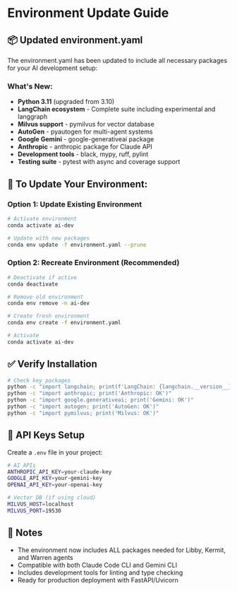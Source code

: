 # Environment Update Guide

## 📦 Updated environment.yaml

The environment.yaml has been updated to include all necessary packages for your AI development setup:

### What's New:
- **Python 3.11** (upgraded from 3.10)
- **LangChain ecosystem** - Complete suite including experimental and langgraph
- **Milvus support** - pymilvus for vector database
- **AutoGen** - pyautogen for multi-agent systems
- **Google Gemini** - google-generativeai package
- **Anthropic** - anthropic package for Claude API
- **Development tools** - black, mypy, ruff, pylint
- **Testing suite** - pytest with async and coverage support

## 🔄 To Update Your Environment:

### Option 1: Update Existing Environment
```bash
# Activate environment
conda activate ai-dev

# Update with new packages
conda env update -f environment.yaml --prune
```

### Option 2: Recreate Environment (Recommended)
```bash
# Deactivate if active
conda deactivate

# Remove old environment
conda env remove -n ai-dev

# Create fresh environment
conda env create -f environment.yaml

# Activate
conda activate ai-dev
```

## ✅ Verify Installation
```bash
# Check key packages
python -c "import langchain; print(f'LangChain: {langchain.__version__}')"
python -c "import anthropic; print('Anthropic: OK')"
python -c "import google.generativeai; print('Gemini: OK')"
python -c "import autogen; print('AutoGen: OK')"
python -c "import pymilvus; print('Milvus: OK')"
```

## 🔑 API Keys Setup
Create a `.env` file in your project:
```bash
# AI APIs
ANTHROPIC_API_KEY=your-claude-key
GOOGLE_API_KEY=your-gemini-key
OPENAI_API_KEY=your-openai-key

# Vector DB (if using cloud)
MILVUS_HOST=localhost
MILVUS_PORT=19530
```

## 📝 Notes
- The environment now includes ALL packages needed for Libby, Kermit, and Warren agents
- Compatible with both Claude Code CLI and Gemini CLI
- Includes development tools for linting and type checking
- Ready for production deployment with FastAPI/Uvicorn
